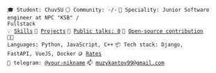 <code>🎓 Student: ChuvSU</code>
<code>⚪ Community: -/-</code>
<code>👷 Speciality: Junior Software engineer at NPC "KSB" / Fullstack</code><br>
<code>💡 [Skills](SKILLS.md)</code>
<code>🧻 [Projects](PROJECTS.md)</code>
<code>📢 [Public talks: 0](TALKS.md)</code>
<code>👀 [Open-source contribution](CONTRIBUTION.md)</code><br>
<code>🧑‍💻 Languages: Python, JavaScript, C++</code>
<code>📦 Tech stack: Django, FastAPI, VueJS, Docker</code>
<code>🪙 [Rates](RATES.md)</code><br>
<code>💬 telegram: [@your-nikname](https://telegram.me/mzkntv)</code>
<code>📫 [muzykantov99@gmail.com](mailto:muzykantov99@gmail.com)</code>
